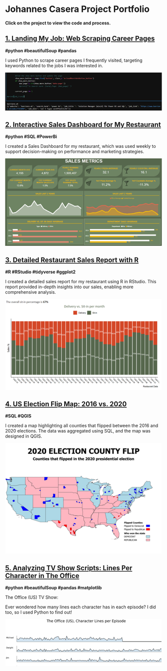 # Johannes Casera Project Portfolio

**Click on the project to view the code and process.**

## [1. Landing My Job: Web Scraping Career Pages](job.page.md)
**#python #beautifulSoup #pandas**

I used Python to scrape career pages I frequently visited, targeting keywords related to the jobs I was interested in.

![jobpages](screenshots/jobpages.PNG)


## [2. Interactive Sales Dashboard for My Restaurant](powerbi.page.md)
**#python #SQL #PowerBi**

I created a Sales Dashboard for my restaurant, which was used weekly to support decision-making on performance and marketing strategies.

![lagambapreview](screenshots/powerbi1.PNG)

## [3. Detailed Restaurant Sales Report with R](lagambaR.page.md)
**#R #RStudio #tidyverse #ggplot2**

I created a detailed sales report for my restaurant using R in RStudio. This report provided in-depth insights into our sales, enabling more comprehensive analysis.

![gambaR](screenshots/ggplot.portfolio.PNG)

## [4. US Election Flip Map: 2016 vs. 2020](election.page.md)
**#SQL #QGIS**

I created a map highlighting all counties that flipped between the 2016 and 2020 elections. The data was aggregated using SQL, and the map was designed in QGIS.

![election](screenshots/flip_map1.png)


## [5. Analyzing TV Show Scripts: Lines Per Character in The Office](theoffice.page.md)
**#python #beautifulSoup #pandas #matplotlib**

The Office (US) TV Show:

Ever wondered how many lines each character has in each episode? I did too, so I used Python to find out!

![theofficepreview](screenshots/thumbnail.theoffice.PNG)
